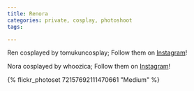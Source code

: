 ```yaml
---
title: Renora
categories: private, cosplay, photoshoot
tags: 

---
```


Ren cosplayed by tomukuncosplay; Follow them on [Instagram](https://www.instagram.com/tomukuncosplay)!

Nora cosplayed by whoozica; Follow them on [Instagram](https://www.instagram.com/whoozica)!

{% flickr_photoset 72157692111470661 "Medium" %}